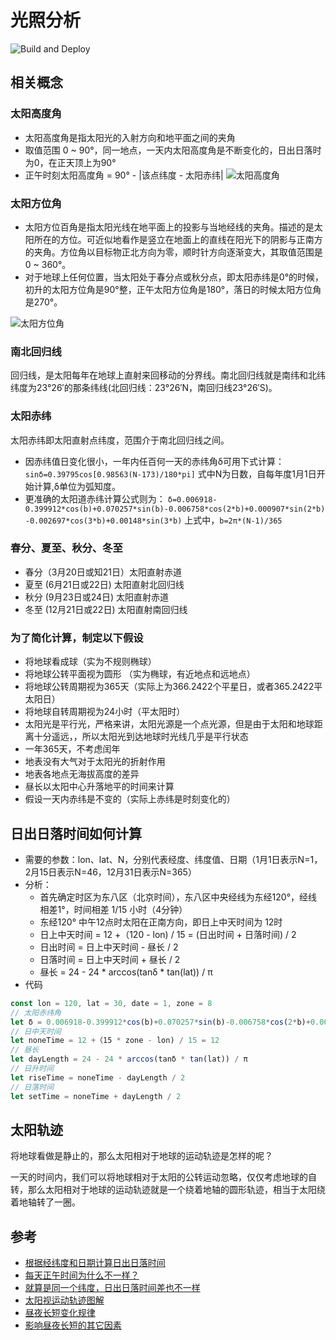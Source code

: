 # 光照分析
![Build and Deploy](https://github.com/yancongwen/sun-analisys/workflows/Build%20and%20Deploy/badge.svg?branch=master)

## 相关概念

### 太阳高度角
- 太阳高度角是指太阳光的入射方向和地平面之间的夹角
- 取值范围 0 ~ 90°，同一地点，一天内太阳高度角是不断变化的，日出日落时为0，在正天顶上为90°
- 正午时刻太阳高度角 = 90° - |该点纬度 - 太阳赤纬|
![太阳高度角](https://iknow-pic.cdn.bcebos.com/f636afc379310a5531a5867fbc4543a9832610b3)

### 太阳方位角
- 太阳方位百角是指太阳光线在地平面上的投影与当地经线的夹角。描述的是太阳所在的方位。可近似地看作是竖立在地面上的直线在阳光下的阴影与正南方的夹角。方位角以目标物正北方向为零，顺时针方向逐渐变大，其取值范围是0  ~ 360°。
- 对于地球上任何位置，当太阳处于春分点或秋分点，即太阳赤纬是0°的时候，初升的太阳方位角是90°整，正午太阳方位角是180°，落日的时候太阳方位角是270°。

![太阳方位角](https://iknow-pic.cdn.bcebos.com/b90e7bec54e736d126ebd48390504fc2d4626944)

### 南北回归线
回归线，是太阳每年在地球上直射来回移动的分界线。南北回归线就是南纬和北纬纬度为23°26′的那条纬线(北回归线：23°26′N，南回归线23°26′S)。

### 太阳赤纬
太阳赤纬即太阳直射点纬度，范围介于南北回归线之间。

- 因赤纬值日变化很小，一年内任百何一天的赤纬角δ可用下式计算：
`sinδ=0.39795cos[0.98563(N-173)/180*pi]`
式中N为日数，自每年度1月1日开始计算,δ单位为弧知度。
- 更准确的太阳道赤纬计算公式则为：
`δ=0.006918-0.399912*cos(b)+0.070257*sin(b)-0.006758*cos(2*b)+0.000907*sin(2*b)-0.002697*cos(3*b)+0.00148*sin(3*b)`
上式中，`b=2π*(N-1)/365`

### 春分、夏至、秋分、冬至
- 春分（3月20日或知21日）太阳直射赤道
- 夏至 (6月21日或22日) 太阳直射北回归线
- 秋分 (9月23日或24日) 太阳直射赤道
- 冬至 (12月21日或22日) 太阳直射南回归线

### 为了简化计算，制定以下假设
- 将地球看成球（实为不规则椭球）
- 将地球公转平面视为圆形 （实为椭球，有近地点和远地点）
- 将地球公转周期视为365天（实际上为366.2422个平星日，或者365.2422平太阳日）
- 将地球自转周期视为24小时（平太阳时）
- 太阳光是平行光，严格来讲，太阳光源是一个点光源，但是由于太阳和地球距离十分遥远，，所以太阳光到达地球时光线几乎是平行状态
- 一年365天，不考虑闰年
- 地表没有大气对于太阳光的折射作用
- 地表各地点无海拔高度的差异
- 昼长以太阳中心升落地平的时间来计算
- 假设一天内赤纬是不变的（实际上赤纬是时刻变化的）

## 日出日落时间如何计算
- 需要的参数：lon、lat、N，分别代表经度、纬度值、日期（1月1日表示N=1，2月15日表示N=46，12月31日表示N=365）
- 分析：
    - 首先确定时区为东八区（北京时间），东八区中央经线为东经120°，经线相差1°，时间相差 1/15 小时（4分钟）
    - 东经120° 中午12点时太阳在正南方向，即日上中天时间为 12时
    - 日上中天时间 = 12 +（120 - lon) / 15 = (日出时间 + 日落时间) / 2
    - 日出时间 = 日上中天时间 - 昼长 / 2
    - 日落时间 = 日上中天时间 + 昼长 / 2
    - 昼长 = 24 - 24 * arccos(tanδ * tan(lat)) / π
- 代码

```js
const lon = 120, lat = 30, date = 1, zone = 8
// 太阳赤纬角
let δ = 0.006918-0.399912*cos(b)+0.070257*sin(b)-0.006758*cos(2*b)+0.000907*sin(2*b)-0.002697*cos(3*b)+0.00148*sin(3*b)
// 日中天时间
let noneTime = 12 +（15 * zone - lon) / 15 = 12
// 昼长
let dayLength = 24 - 24 * arccos(tanδ * tan(lat)) / π
// 日升时间
let riseTime = noneTime - dayLength / 2
// 日落时间
let setTime = noneTime + dayLength / 2
```

## 太阳轨迹
将地球看做是静止的，那么太阳相对于地球的运动轨迹是怎样的呢？

一天的时间内，我们可以将地球相对于太阳的公转运动忽略，仅仅考虑地球的自转，那么太阳相对于地球的运动轨迹就是一个绕着地轴的圆形轨迹，相当于太阳绕着地轴转了一圈。


## 参考
- [根据经纬度和日期计算日出日落时间](https://blog.csdn.net/liu877260630/article/details/80482159?depth_1-utm_source=distribute.pc_relevant.none-task-blog-BlogCommendFromBaidu-1&utm_source=distribute.pc_relevant.none-task-blog-BlogCommendFromBaidu-1)
- [每天正午时间为什么不一样？](https://www.zhihu.com/question/380550909)
- [就算是同一个纬度，日出日落时间差也不一样](https://www.zhihu.com/question/22128754)
- [太阳视运动轨迹图解](https://wenku.baidu.com/view/7db2f8ab294ac850ad02de80d4d8d15abe2300d1.html)
- [昼夜长短变化规律](https://wenku.baidu.com/view/e622aacee87101f69f319535.html)
- [影响昼夜长短的其它因素](https://wenku.baidu.com/view/0e0d0c680875f46527d3240c844769eae109a34c.html)
